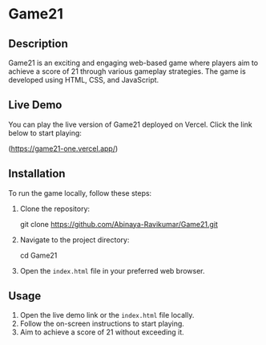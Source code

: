 # Game21

## Description

Game21 is an exciting and engaging web-based game where players aim to achieve a score of 21 through various gameplay strategies. The game is developed using HTML, CSS, and JavaScript.

## Live Demo

You can play the live version of Game21 deployed on Vercel. Click the link below to start playing:

(https://game21-one.vercel.app/)

## Installation

To run the game locally, follow these steps:

1. Clone the repository:
 
    git clone https://github.com/Abinaya-Ravikumar/Game21.git

2. Navigate to the project directory:

    cd Game21

3. Open the `index.html` file in your preferred web browser.

## Usage

1. Open the live demo link or the `index.html` file locally.
2. Follow the on-screen instructions to start playing.
3. Aim to achieve a score of 21 without exceeding it.

